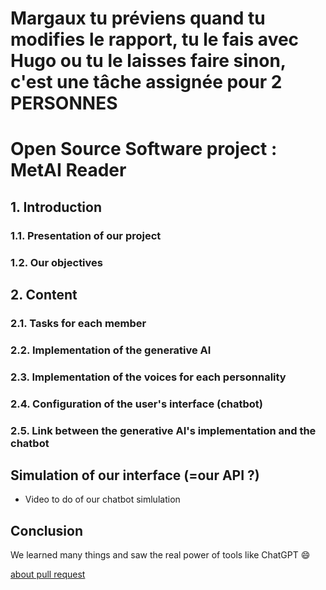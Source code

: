 # Margaux tu préviens quand tu modifies le rapport, **tu le fais avec Hugo ou tu le laisses faire sinon**, c'est une tâche assignée pour **2 PERSONNES**
# Open Source Software project : MetAI Reader

## 1. Introduction 
### 1.1. Presentation of our project
### 1.2. Our objectives

## 2. Content
### 2.1. Tasks for each member
### 2.2. Implementation of the generative AI
### 2.3. Implementation of the voices for each personnality
### 2.4. Configuration of the user's interface (chatbot)
### 2.5. Link between the generative AI's implementation and the chatbot

## Simulation of our interface (=our API ?)
- Video to do of our chatbot simlulation
  
## Conclusion
We learned many things and saw the real power of tools like ChatGPT 😄

[about pull request](https://docs.github.com/en/pull-requests/collaborating-with-pull-requests/proposing-changes-to-your-work-with-pull-requests/about-pull-requests)
